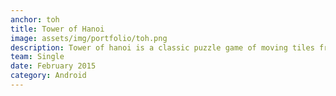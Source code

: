 ```yaml
---
anchor: toh
title: Tower of Hanoi
image: assets/img/portfolio/toh.png
description: Tower of hanoi is a classic puzzle game of moving tiles from one tower to another, without placing larger tile on smaller tile. I have used AndEngine , which is a 2D android game engine to create this game.
team: Single
date: February 2015
category: Android
---
```

